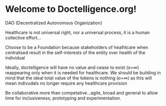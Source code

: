 # Welcome to Doctelligence.org!

DAO (Decentralized Autonomous Organization)

Healthcare is not universal right, nor a universal process, it is a human collective effort...

Choose to be a Foundation because stakeholders of healhtcare when centralised result in the self-interests of the entity over health of the individual

Ideally, doctelligence will have no value and cease to exist (o=∞) reappearing only when it is needed for healthcare. We should be building in mind that the ideal total value of the tokens is nothing (o=∞) as this will mean indivudals no longer require any healthcare provision

Be collaborative more than competative...agile, broad and general to allow time for inclusiveness, prototyping and experimentation.

